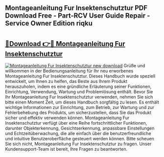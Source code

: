 ## Montageanleitung Fur Insektenschutztur PDF Download Free - Part-RCV User Guide Repair - Service Owner Edition riqku

# <h2><a href="http://df6batt.blite.top/?on=Montageanleitung+Fur+Insektenschutztur">🔗Download 👉🔴 Montageanleitung Fur Insektenschutztur</a></h2>

[![Montageanleitung Fur Insektenschutztur new download](https://i.imgur.com/lujVjoI.png)](http://df6batt.blite.top/?on=Montageanleitung+Fur+Insektenschutztur)
Grüße und willkommen in der Bedienungsanleitung für Ihr neu erworbenes Montageanleitung Fur Insektenschutztur. Dieses Handbuch wurde speziell entwickelt, um Ihnen zu helfen, das Beste aus Ihrem Produkt herauszuholen, indem es eine gründliche Erläuterung seiner Funktionen, Einrichtung, Verwendung, Wartung und Problemlösung enthält. Bevor Sie Ihr Montageanleitung Fur Insektenschutztur verwenden, nehmen Sie sich bitte einen Moment Zeit, um dieses Handbuch sorgfältig zu lesen. Es enthält wichtige Informationen zur Einrichtung, zum Betrieb, zur Wartung und zur Fehlerbehebung des Produkts, um sicherzustellen, dass Sie das Produkt sicher und effektiv verwenden können. Montageanleitung Fur Insektenschutztur verfügt über eine Reihe fortschrittlicher Funktionen, darunter Objekterkennung, Gesichtserkennung, anpassbare Einstellungen und Echtzeitüberwachung, die alle einfach über die benutzerfreundliche und intuitive Benutzeroberfläche gesteuert werden können. Bitte scheuen Sie sich nicht, Montageanleitung Fur Insektenschutztur zu fragen. Unser Kundensupport-Team ist bereit, Ihre Fragen zu beantworten.
